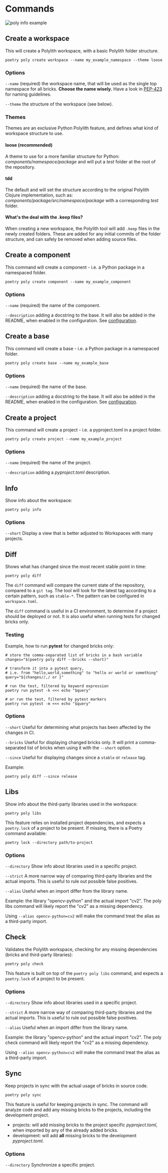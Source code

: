 # Commands

![poly info example](img/poly-info.png)

## Create a workspace
This will create a Polylith workspace, with a basic Polylith folder structure.

``` shell
poetry poly create workspace --name my_example_namespace --theme loose
```

### Options
`--name` (required) the workspace name, that will be used as the single top namespace for all bricks. __Choose the name wisely.__
Have a look in [PEP-423](https://peps.python.org/pep-0423/#respect-ownership) for naming guidelines.

`--theme` the structure of the workspace (see below).

### Themes
Themes are an exclusive Python Polylith feature, and defines what kind of workspace structure to use.

#### loose (recommended)
A theme to use for a more familiar structure for Python: _components/namespace/package_ and will put a _test_ folder at the root of the repository.

#### tdd
The default and will set the structure according to the original Polylith Clojure implementation, such as:
_components/package/src/namespace/package_ with a corresponding _test_ folder.

#### What's the deal with the .keep files?
When creating a new workspace, the Polylith tool will add `.keep` files in the newly created folders.
These are added for any initial commits of the folder structure, and can safely be removed when adding source files.

## Create a component
This command will create a component - i.e. a Python package in a namespaced folder.

``` shell
poetry poly create component --name my_example_component
```

### Options
`--name` (required) the name of the component.

`--description` adding a docstring to the base.
It will also be added in the README, when enabled in the configuration. See [configuration](configuration.md).

## Create a base
This command will create a base - i.e. a Python package in a namespaced folder.

``` shell
poetry poly create base --name my_example_base
```

### Options
`--name` (required) the name of the base.

`--description` adding a docstring to the base.
It will also be added in the README, when enabled in the configuration. See [configuration](configuration.md).

## Create a project
This command will create a project - i.e. a pyproject.toml in a project folder.

``` shell
poetry poly create project --name my_example_project
```

### Options
`--name` (required) the name of the project.

`--description` adding a _pyproject.toml_ description.


## Info
Show info about the workspace:

``` shell
poetry poly info
```

### Options
`--short` Display a view that is better adjusted to Workspaces with many projects.

## Diff
Shows what has changed since the most recent stable point in time:

``` shell
poetry poly diff
```

The `diff` command will compare the current state of the repository, compared to a `git tag`.
The tool will look for the latest tag according to a certain pattern, such as `stable-*`.
The pattern can be configured in `workspace.toml`.

The `diff` command is useful in a CI environment, to determine if a project should be deployed or not.
It is also useful when running tests for changed bricks only.


### Testing
Example, how to run __pytest__ for changed bricks only:
``` shell
# store the comma-separated list of bricks in a bash variable
changes="$(poetry poly diff --bricks --short)"

# transform it into a pytest query,
# i.e. from "hello,world,something" to "hello or world or something"
query="${changes//,/ or }"

# run the test, filtered by keyword expression
poetry run pytest -k <<< echo "$query"

# or run the test, filtered by pytest markers
poetry run pytest -m <<< echo "$query"
```

### Options
`--short` Useful for determining what projects has been affected by the changes in CI.

`--bricks` Useful for displaying changed bricks only. It will print a comma-separated list of bricks when using it with the `--short` option.

`--since` Useful for displaying changes since a `stable` or `release` tag.

Example:
``` shell
poetry poly diff --since release
```

## Libs
Show info about the third-party libraries used in the workspace:

``` shell
poetry poly libs
```

This feature relies on installed project dependencies, and expects a `poetry.lock` of a project to be present.
If missing, there is a Poetry command available:
``` shell
poetry lock --directory path/to-project
```

### Options
`--directory`
Show info about libraries used in a specific project.

`--strict`
A more narrow way of comparing third-party libraries and the actual imports.
This is useful to rule out possible false positives.

`--alias`
Useful when an import differ from the library name.

Example: the library "opencv-python" and the actual import "cv2".
The poly libs command will likely report the "cv2" as a missing dependency.

Using `--alias opencv-python=cv2` will make the command treat the alias as a third-party import.


## Check
Validates the Polylith workspace, checking for any missing dependencies (bricks and third-party libraries):

``` shell
poetry poly check
```

This feature is built on top of the `poetry poly libs` command,
and expects a `poetry.lock` of a project to be present.


### Options
`--directory`
Show info about libraries used in a specific project.

`--strict`
A more narrow way of comparing third-party libraries and the actual imports.
This is useful to rule out possible false positives.

`--alias`
Useful when an import differ from the library name.

Example: the library "opencv-python" and the actual import "cv2".
The poly check command will likely report the "cv2" as a missing dependency.

Using `--alias opencv-python=cv2` will make the command treat the alias as a third-party import.


## Sync
Keep projects in sync with the actual usage of bricks in source code.

``` shell
poetry poly sync
```

This feature is useful for keeping projects in sync. The command will analyze code and add any missing bricks to the projects, including the development project.

- projects: will add missing bricks to the project specific _pyproject.toml_, when imported by any of the already added bricks.
- development: will add __all__ missing bricks to the development _pyproject.toml_.

### Options
`--directory`
Synchronize a specific project.
